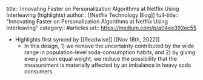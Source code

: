 title:: Innovating Faster on Personalization Algorithms at Netflix Using Interleaving (highlights)
author:: [[Netflix Technology Blog]]
full-title:: "Innovating Faster on Personalization Algorithms at Netflix Using Interleaving"
category:: #articles
url:: https://medium.com/p/a04ee392ec55

- Highlights first synced by [[Readwise]] [[Nov 18th, 2022]]
	- In this design, 1) we remove the uncertainty contributed by the wide range in population-level soda-consumption habits, and 2) by giving every person equal weight, we reduce the possibility that the measurement is materially affected by an imbalance in heavy soda consumers.